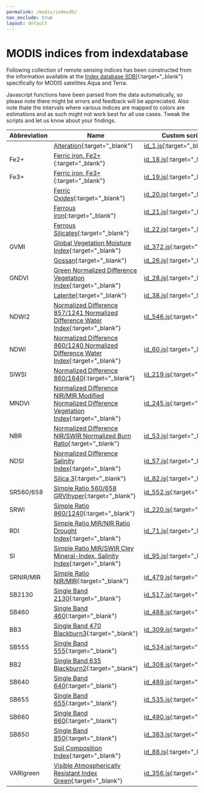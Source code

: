 ```yaml
---
permalink: /modis/indexdb/
nav_exclude: true
layout: default
---
```


# MODIS indices from indexdatabase

Following collection of remote sensing indices has been constructed from the information available at the [Index database (IDB)](https://www.indexdatabase.de/){:target="_blank"} specifically for MODIS satellites Aqua and Terra.

Javascript functions have been parsed from the data automatically, so please note there might be errors and feedback will be appreciated. Also note thate the intervals where various indices are mapped to colors are estimations and as such might not work best for all use cases. Tweak the scripts and let us know about your findings.


| Abbreviation | Name | Custom script | Open in Playground |
 |---|---|---|---|
|  | [Alteration](https://www.indexdatabase.de/db/si-single.php?rsindex_id=1=&sensor_id=14){:target="_blank"} | [id_1.js](./id_1.js){:target="_blank"} | [Playground](https://apps.sentinel-hub.com/sentinel-playground/?source=Modis&lat=43.514198796857976&lng=16.601028442382812&zoom=11&evalscripturl=https://raw.githubusercontent.com/sentinel-hub/custom-scripts/master/modis/indexdb/id_1.js){:target="_blank"} |
| Fe2+ | [Ferric iron, Fe2+](https://www.indexdatabase.de/db/si-single.php?rsindex_id=18=&sensor_id=14){:target="_blank"} | [id_18.js](./id_18.js){:target="_blank"} | [Playground](https://apps.sentinel-hub.com/sentinel-playground/?source=Modis&lat=43.514198796857976&lng=16.601028442382812&zoom=11&evalscripturl=https://raw.githubusercontent.com/sentinel-hub/custom-scripts/master/modis/indexdb/id_18.js){:target="_blank"} |
| Fe3+ | [Ferric iron, Fe3+](https://www.indexdatabase.de/db/si-single.php?rsindex_id=19=&sensor_id=14){:target="_blank"} | [id_19.js](./id_19.js){:target="_blank"} | [Playground](https://apps.sentinel-hub.com/sentinel-playground/?source=Modis&lat=43.514198796857976&lng=16.601028442382812&zoom=11&evalscripturl=https://raw.githubusercontent.com/sentinel-hub/custom-scripts/master/modis/indexdb/id_19.js){:target="_blank"} |
|  | [Ferric Oxides](https://www.indexdatabase.de/db/si-single.php?rsindex_id=20=&sensor_id=14){:target="_blank"} | [id_20.js](./id_20.js){:target="_blank"} | [Playground](https://apps.sentinel-hub.com/sentinel-playground/?source=Modis&lat=43.514198796857976&lng=16.601028442382812&zoom=11&evalscripturl=https://raw.githubusercontent.com/sentinel-hub/custom-scripts/master/modis/indexdb/id_20.js){:target="_blank"} |
|  | [Ferrous iron](https://www.indexdatabase.de/db/si-single.php?rsindex_id=21=&sensor_id=14){:target="_blank"} | [id_21.js](./id_21.js){:target="_blank"} | [Playground](https://apps.sentinel-hub.com/sentinel-playground/?source=Modis&lat=43.514198796857976&lng=16.601028442382812&zoom=11&evalscripturl=https://raw.githubusercontent.com/sentinel-hub/custom-scripts/master/modis/indexdb/id_21.js){:target="_blank"} |
|  | [Ferrous Silicates](https://www.indexdatabase.de/db/si-single.php?rsindex_id=22=&sensor_id=14){:target="_blank"} | [id_22.js](./id_22.js){:target="_blank"} | [Playground](https://apps.sentinel-hub.com/sentinel-playground/?source=Modis&lat=43.514198796857976&lng=16.601028442382812&zoom=11&evalscripturl=https://raw.githubusercontent.com/sentinel-hub/custom-scripts/master/modis/indexdb/id_22.js){:target="_blank"} |
| GVMI | [Global Vegetation Moisture Index](https://www.indexdatabase.de/db/si-single.php?rsindex_id=372=&sensor_id=14){:target="_blank"} | [id_372.js](./id_372.js){:target="_blank"} | [Playground](https://apps.sentinel-hub.com/sentinel-playground/?source=Modis&lat=43.514198796857976&lng=16.601028442382812&zoom=11&evalscripturl=https://raw.githubusercontent.com/sentinel-hub/custom-scripts/master/modis/indexdb/id_372.js){:target="_blank"} |
|  | [Gossan](https://www.indexdatabase.de/db/si-single.php?rsindex_id=26=&sensor_id=14){:target="_blank"} | [id_26.js](./id_26.js){:target="_blank"} | [Playground](https://apps.sentinel-hub.com/sentinel-playground/?source=Modis&lat=43.514198796857976&lng=16.601028442382812&zoom=11&evalscripturl=https://raw.githubusercontent.com/sentinel-hub/custom-scripts/master/modis/indexdb/id_26.js){:target="_blank"} |
| GNDVI | [Green Normalized Difference Vegetation Index](https://www.indexdatabase.de/db/si-single.php?rsindex_id=28=&sensor_id=14){:target="_blank"} | [id_28.js](./id_28.js){:target="_blank"} | [Playground](https://apps.sentinel-hub.com/sentinel-playground/?source=Modis&lat=43.514198796857976&lng=16.601028442382812&zoom=11&evalscripturl=https://raw.githubusercontent.com/sentinel-hub/custom-scripts/master/modis/indexdb/id_28.js){:target="_blank"} |
|  | [Laterite](https://www.indexdatabase.de/db/si-single.php?rsindex_id=38=&sensor_id=14){:target="_blank"} | [id_38.js](./id_38.js){:target="_blank"} | [Playground](https://apps.sentinel-hub.com/sentinel-playground/?source=Modis&lat=43.514198796857976&lng=16.601028442382812&zoom=11&evalscripturl=https://raw.githubusercontent.com/sentinel-hub/custom-scripts/master/modis/indexdb/id_38.js){:target="_blank"} |
| NDWI2 | [Normalized Difference 857/1241 Normalized Difference Water Index](https://www.indexdatabase.de/db/si-single.php?rsindex_id=546=&sensor_id=14){:target="_blank"} | [id_546.js](./id_546.js){:target="_blank"} | [Playground](https://apps.sentinel-hub.com/sentinel-playground/?source=Modis&lat=43.514198796857976&lng=16.601028442382812&zoom=11&evalscripturl=https://raw.githubusercontent.com/sentinel-hub/custom-scripts/master/modis/indexdb/id_546.js){:target="_blank"} |
| NDWI | [Normalized Difference 860/1240 Normalized Difference Water Index](https://www.indexdatabase.de/db/si-single.php?rsindex_id=60=&sensor_id=14){:target="_blank"} | [id_60.js](./id_60.js){:target="_blank"} | [Playground](https://apps.sentinel-hub.com/sentinel-playground/?source=Modis&lat=43.514198796857976&lng=16.601028442382812&zoom=11&evalscripturl=https://raw.githubusercontent.com/sentinel-hub/custom-scripts/master/modis/indexdb/id_60.js){:target="_blank"} |
| SIWSI | [Normalized Difference 860/1640](https://www.indexdatabase.de/db/si-single.php?rsindex_id=219=&sensor_id=14){:target="_blank"} | [id_219.js](./id_219.js){:target="_blank"} | [Playground](https://apps.sentinel-hub.com/sentinel-playground/?source=Modis&lat=43.514198796857976&lng=16.601028442382812&zoom=11&evalscripturl=https://raw.githubusercontent.com/sentinel-hub/custom-scripts/master/modis/indexdb/id_219.js){:target="_blank"} |
| MNDVI | [Normalized Difference NIR/MIR Modified Normalized Difference Vegetation Index](https://www.indexdatabase.de/db/si-single.php?rsindex_id=245=&sensor_id=14){:target="_blank"} | [id_245.js](./id_245.js){:target="_blank"} | [Playground](https://apps.sentinel-hub.com/sentinel-playground/?source=Modis&lat=43.514198796857976&lng=16.601028442382812&zoom=11&evalscripturl=https://raw.githubusercontent.com/sentinel-hub/custom-scripts/master/modis/indexdb/id_245.js){:target="_blank"} |
| NBR | [Normalized Difference NIR/SWIR Normalized Burn Ratio](https://www.indexdatabase.de/db/si-single.php?rsindex_id=53=&sensor_id=14){:target="_blank"} | [id_53.js](./id_53.js){:target="_blank"} | [Playground](https://apps.sentinel-hub.com/sentinel-playground/?source=Modis&lat=43.514198796857976&lng=16.601028442382812&zoom=11&evalscripturl=https://raw.githubusercontent.com/sentinel-hub/custom-scripts/master/modis/indexdb/id_53.js){:target="_blank"} |
| NDSI | [Normalized Difference Salinity Index](https://www.indexdatabase.de/db/si-single.php?rsindex_id=57=&sensor_id=14){:target="_blank"} | [id_57.js](./id_57.js){:target="_blank"} | [Playground](https://apps.sentinel-hub.com/sentinel-playground/?source=Modis&lat=43.514198796857976&lng=16.601028442382812&zoom=11&evalscripturl=https://raw.githubusercontent.com/sentinel-hub/custom-scripts/master/modis/indexdb/id_57.js){:target="_blank"} |
|  | [Silica 3](https://www.indexdatabase.de/db/si-single.php?rsindex_id=82=&sensor_id=14){:target="_blank"} | [id_82.js](./id_82.js){:target="_blank"} | [Playground](https://apps.sentinel-hub.com/sentinel-playground/?source=Modis&lat=43.514198796857976&lng=16.601028442382812&zoom=11&evalscripturl=https://raw.githubusercontent.com/sentinel-hub/custom-scripts/master/modis/indexdb/id_82.js){:target="_blank"} |
| SR560/658 | [Simple Ratio 560/658 GRVIhyper](https://www.indexdatabase.de/db/si-single.php?rsindex_id=552=&sensor_id=14){:target="_blank"} | [id_552.js](./id_552.js){:target="_blank"} | [Playground](https://apps.sentinel-hub.com/sentinel-playground/?source=Modis&lat=43.514198796857976&lng=16.601028442382812&zoom=11&evalscripturl=https://raw.githubusercontent.com/sentinel-hub/custom-scripts/master/modis/indexdb/id_552.js){:target="_blank"} |
| SRWI | [Simple Ratio 860/1240](https://www.indexdatabase.de/db/si-single.php?rsindex_id=220=&sensor_id=14){:target="_blank"} | [id_220.js](./id_220.js){:target="_blank"} | [Playground](https://apps.sentinel-hub.com/sentinel-playground/?source=Modis&lat=43.514198796857976&lng=16.601028442382812&zoom=11&evalscripturl=https://raw.githubusercontent.com/sentinel-hub/custom-scripts/master/modis/indexdb/id_220.js){:target="_blank"} |
| RDI | [Simple Ratio MIR/NIR Ratio Drought Index](https://www.indexdatabase.de/db/si-single.php?rsindex_id=71=&sensor_id=14){:target="_blank"} | [id_71.js](./id_71.js){:target="_blank"} | [Playground](https://apps.sentinel-hub.com/sentinel-playground/?source=Modis&lat=43.514198796857976&lng=16.601028442382812&zoom=11&evalscripturl=https://raw.githubusercontent.com/sentinel-hub/custom-scripts/master/modis/indexdb/id_71.js){:target="_blank"} |
| SI | [Simple Ratio MIR/SWIR Cley Mineral-Index, Salinity Index](https://www.indexdatabase.de/db/si-single.php?rsindex_id=95=&sensor_id=14){:target="_blank"} | [id_95.js](./id_95.js){:target="_blank"} | [Playground](https://apps.sentinel-hub.com/sentinel-playground/?source=Modis&lat=43.514198796857976&lng=16.601028442382812&zoom=11&evalscripturl=https://raw.githubusercontent.com/sentinel-hub/custom-scripts/master/modis/indexdb/id_95.js){:target="_blank"} |
| SRNIR/MIR | [Simple Ratio NIR/MIR](https://www.indexdatabase.de/db/si-single.php?rsindex_id=479=&sensor_id=14){:target="_blank"} | [id_479.js](./id_479.js){:target="_blank"} | [Playground](https://apps.sentinel-hub.com/sentinel-playground/?source=Modis&lat=43.514198796857976&lng=16.601028442382812&zoom=11&evalscripturl=https://raw.githubusercontent.com/sentinel-hub/custom-scripts/master/modis/indexdb/id_479.js){:target="_blank"} |
| SB2130 | [Single Band 2130](https://www.indexdatabase.de/db/si-single.php?rsindex_id=517=&sensor_id=14){:target="_blank"} | [id_517.js](./id_517.js){:target="_blank"} | [Playground](https://apps.sentinel-hub.com/sentinel-playground/?source=Modis&lat=43.514198796857976&lng=16.601028442382812&zoom=11&evalscripturl=https://raw.githubusercontent.com/sentinel-hub/custom-scripts/master/modis/indexdb/id_517.js){:target="_blank"} |
| SB460 | [Single Band 460](https://www.indexdatabase.de/db/si-single.php?rsindex_id=488=&sensor_id=14){:target="_blank"} | [id_488.js](./id_488.js){:target="_blank"} | [Playground](https://apps.sentinel-hub.com/sentinel-playground/?source=Modis&lat=43.514198796857976&lng=16.601028442382812&zoom=11&evalscripturl=https://raw.githubusercontent.com/sentinel-hub/custom-scripts/master/modis/indexdb/id_488.js){:target="_blank"} |
| BB3 | [Single Band 470 Blackburn3](https://www.indexdatabase.de/db/si-single.php?rsindex_id=309=&sensor_id=14){:target="_blank"} | [id_309.js](./id_309.js){:target="_blank"} | [Playground](https://apps.sentinel-hub.com/sentinel-playground/?source=Modis&lat=43.514198796857976&lng=16.601028442382812&zoom=11&evalscripturl=https://raw.githubusercontent.com/sentinel-hub/custom-scripts/master/modis/indexdb/id_309.js){:target="_blank"} |
| SB555 | [Single Band 555](https://www.indexdatabase.de/db/si-single.php?rsindex_id=534=&sensor_id=14){:target="_blank"} | [id_534.js](./id_534.js){:target="_blank"} | [Playground](https://apps.sentinel-hub.com/sentinel-playground/?source=Modis&lat=43.514198796857976&lng=16.601028442382812&zoom=11&evalscripturl=https://raw.githubusercontent.com/sentinel-hub/custom-scripts/master/modis/indexdb/id_534.js){:target="_blank"} |
| BB2 | [Single Band 635 Blackburn2](https://www.indexdatabase.de/db/si-single.php?rsindex_id=308=&sensor_id=14){:target="_blank"} | [id_308.js](./id_308.js){:target="_blank"} | [Playground](https://apps.sentinel-hub.com/sentinel-playground/?source=Modis&lat=43.514198796857976&lng=16.601028442382812&zoom=11&evalscripturl=https://raw.githubusercontent.com/sentinel-hub/custom-scripts/master/modis/indexdb/id_308.js){:target="_blank"} |
| SB640 | [Single Band 640](https://www.indexdatabase.de/db/si-single.php?rsindex_id=489=&sensor_id=14){:target="_blank"} | [id_489.js](./id_489.js){:target="_blank"} | [Playground](https://apps.sentinel-hub.com/sentinel-playground/?source=Modis&lat=43.514198796857976&lng=16.601028442382812&zoom=11&evalscripturl=https://raw.githubusercontent.com/sentinel-hub/custom-scripts/master/modis/indexdb/id_489.js){:target="_blank"} |
| SB655 | [Single Band 655](https://www.indexdatabase.de/db/si-single.php?rsindex_id=535=&sensor_id=14){:target="_blank"} | [id_535.js](./id_535.js){:target="_blank"} | [Playground](https://apps.sentinel-hub.com/sentinel-playground/?source=Modis&lat=43.514198796857976&lng=16.601028442382812&zoom=11&evalscripturl=https://raw.githubusercontent.com/sentinel-hub/custom-scripts/master/modis/indexdb/id_535.js){:target="_blank"} |
| SB660 | [Single Band 660](https://www.indexdatabase.de/db/si-single.php?rsindex_id=490=&sensor_id=14){:target="_blank"} | [id_490.js](./id_490.js){:target="_blank"} | [Playground](https://apps.sentinel-hub.com/sentinel-playground/?source=Modis&lat=43.514198796857976&lng=16.601028442382812&zoom=11&evalscripturl=https://raw.githubusercontent.com/sentinel-hub/custom-scripts/master/modis/indexdb/id_490.js){:target="_blank"} |
| SB850 | [Single Band 850](https://www.indexdatabase.de/db/si-single.php?rsindex_id=383=&sensor_id=14){:target="_blank"} | [id_383.js](./id_383.js){:target="_blank"} | [Playground](https://apps.sentinel-hub.com/sentinel-playground/?source=Modis&lat=43.514198796857976&lng=16.601028442382812&zoom=11&evalscripturl=https://raw.githubusercontent.com/sentinel-hub/custom-scripts/master/modis/indexdb/id_383.js){:target="_blank"} |
|  | [Soil Composition Index](https://www.indexdatabase.de/db/si-single.php?rsindex_id=88=&sensor_id=14){:target="_blank"} | [id_88.js](./id_88.js){:target="_blank"} | [Playground](https://apps.sentinel-hub.com/sentinel-playground/?source=Modis&lat=43.514198796857976&lng=16.601028442382812&zoom=11&evalscripturl=https://raw.githubusercontent.com/sentinel-hub/custom-scripts/master/modis/indexdb/id_88.js){:target="_blank"} |
| VARIgreen | [Visible Atmospherically Resistant Index Green](https://www.indexdatabase.de/db/si-single.php?rsindex_id=356=&sensor_id=14){:target="_blank"} | [id_356.js](./id_356.js){:target="_blank"} | [Playground](https://apps.sentinel-hub.com/sentinel-playground/?source=Modis&lat=43.514198796857976&lng=16.601028442382812&zoom=11&evalscripturl=https://raw.githubusercontent.com/sentinel-hub/custom-scripts/master/modis/indexdb/id_356.js){:target="_blank"} |
